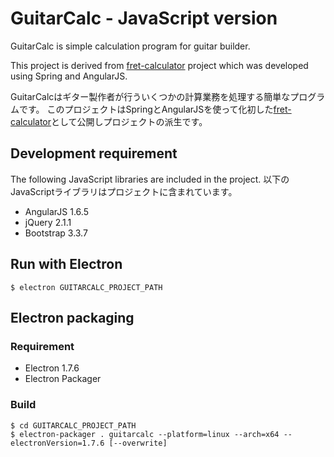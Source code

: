 # GuitarCalc - JavaScript version

GuitarCalc is simple calculation program for guitar builder.

This project is derived from [fret-calculator](https://github.com/kazz12211/fret-calculator) project which was developed using Spring and AngularJS.

GuitarCalcはギター製作者が行ういくつかの計算業務を処理する簡単なプログラムです。
このプロジェクトはSpringとAngularJSを使って化初した[fret-calculator](https://github.com/kazz12211/fret-calculator)として公開しプロジェクトの派生です。

## Development requirement

The following JavaScript libraries are included in the project.
以下のJavaScriptライブラリはプロジェクトに含まれています。

- AngularJS 1.6.5
- jQuery 2.1.1
- Bootstrap 3.3.7

## Run with Electron

	$ electron GUITARCALC_PROJECT_PATH

## Electron packaging

### Requirement

- Electron 1.7.6
- Electron Packager

### Build

	$ cd GUITARCALC_PROJECT_PATH
	$ electron-packager . guitarcalc --platform=linux --arch=x64 --electronVersion=1.7.6 [--overwrite]
